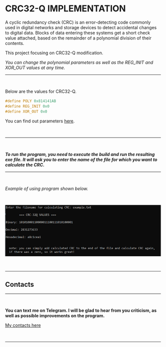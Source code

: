 # CRC32-Q IMPLEMENTATION

A cyclic redundancy check (CRC) is an error-detecting code commonly used in digital networks and storage devices to detect accidental changes to digital data. Blocks of data entering these systems get a short check value attached, based on the remainder of a polynomial division of their contents.

This project focusing on CRC32-Q modification. 

*You can change the polynomial parameters as well as the REG_INIT and XOR_OUT values at any time.*


___
</br>

Below are the values for CRC32-Q.

```C
#define POLY 0x814141AB
#define REG_INIT 0x0 
#define XOR_OUT 0x0
```

You can find out parameters [here](https://en.wikipedia.org/wiki/Cyclic_redundancy_check).

</br>

___

</br>

***To run the program, you need to execute the build and run the resulting exe file. It will ask you to enter the name of the file for which you want to calculate the CRC.***

___
</br>

*Example of using program shown below.*

</br>

![text_result_crc](https://github.com/greyworm11/CRC-32Q-implementation/blob/main/example.PNG?raw=true)

</br>

___

## Contacts
___

</br>

**You can text me on Telegram. I will be glad to hear from you criticism, as well as possible improvements on the program.**

[My contacts here](https://t.me/sergejgwssd)

</br>

___